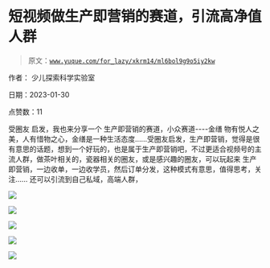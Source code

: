 # 短视频做生产即营销的赛道，引流高净值人群

> 原文：[`www.yuque.com/for_lazy/xkrm14/ml6bol9g9o5iy2kw`](https://www.yuque.com/for_lazy/xkrm14/ml6bol9g9o5iy2kw)

作者： 少儿探索科学实验室 

日期：2023-01-30 

点赞数：11 

受圈友 启发，我也来分享一个 生产即营销的赛道，小众赛道----金缮 物有悦人之美，人有惜物之心，金缮是一种生活态度……受圈友启发，生产即营销，觉得是很有意思的话题，想到一个好玩的，也是属于生产即营销吧，不过更适合视频号的主流人群，做茶叶相关的，瓷器相关的圈友，或是感兴趣的圈友，可以玩起来 生产即营销，一边收单，一边收学员，然后订单分发，这种模式有意思，值得思考，关注…… 还可以引流到自己私域，高端人群， 

![](img/55bad50bf7256f8fb895c510068f3aae.png)  

![](img/5c19f836caf37358627cc989fec0a088.png)  

![](img/c8a75d3aa3a0b318e42b36eee39016dc.png)  

![](img/1cb66e34eb931694ad7142e2b40baf27.png)  

![](img/1dba04986eac0f25163c35725966252f.png)  

